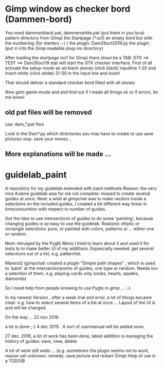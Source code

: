 # Gimp window as checker bord (Dammen-bord) 
You need dammenblack.pat, dammenwhite.pat (put them in you local pattern directory from Gimp)
the Startpage (*.xcf) an empty bord but with the numbering (for starters ;-) )
the plugin: Dam28oct2019.py the plugin (put in into the Gimp readable plug-ins directory)

After loading the startpage (xcf for Gimp) there shoul be a TAB: GTK ==> TEST ==> Dam30oct19 
stat will start the GTK checker interface.
First of all activate the setup-mode an ad black stones (click black) inputline 1-20 and insert
white (click white) 31-50 in the input line and insert

That should deliver a standard checker bord filled with all stones

Now goto game-mode and and find out if I made all things ok or if errors, let me know!

## old pat files will be removed
use:   dam_*.pat files 

Look in the Dam*.py which directories you may have to create to use save pictures resp. save
your moves ..
## More explanations will be made ...

# guidelab_paint
A repository for my guidelab extended with paint methods
Reason: the very nice Arakne guidelab was for me not complete: missed to create several guides at once.
Next: a wish at gimpchat was to make vectors inside a selections on the included guides, I created a bit different way 
linear in timeconsumtion with respect to number of guides.

Got the idea to use intersections of guides to do some 'painting', because changing guides is so easy to use
the guidelab.
Realized: elliptic or rectangle selections: pure, or painted with colors, patterns or ... either one or random.

Next: intruiged by the Pygtk Menu I tried to learn about it and used it for tests to to make better UI of my
additions. Espescially needed: get several selections out of a list, e.g. patternlist.

MareroQ (gimpchat) created a plugin "Simple path shapes" , which is used to 'paint' at the intersectionpoints 
of guides, one type or random. Needs too a selection of them, e.g. playing-cards only (clubs, hearts, spades, diamonds)

So I need help from people knowing to use Pygtk in gimp ... ;-) 

In my newest Version , after a week trial and error, a lot of things became clear: e.g. how to select several
items of a list at once ...
Layout of the UI is and will be changed.

On the way ... 22 nov 2016

a lot is done ;-) 4 dec 2015 . A sort of usermanual will be added soon.

27 dec. 2016, a lot of work has been done, latest addition is managing the history of guides: save, view, delete

A lot of work still waits ... (e.g. sometimes the plugin seems not to work, reason yet unknown: remedy: save picture and restart Gimp)
Help of use is a TODO@
